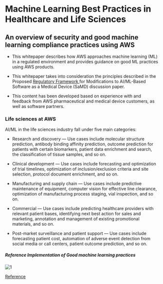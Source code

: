 
# Machine Learning Best Practices in Healthcare and Life Sciences

## An overview of security and good machine learning compliance practices using AWS

- This whitepaper describes how AWS approaches machine learning (ML) in a regulated environment and provides guidance on good ML practices using AWS products.

- This whitepaper takes into consideration the principles described in the Proposed <a href="https://www.fda.gov/files/medical%20devices/published/US-FDA-Artificial-Intelligence-and-Machine-Learning-Discussion-Paper.pdf"> Regulatory Framework </a> for Modifications to AI/ML-Based Software as a Medical Device (SaMD) discussion paper.

- This content has been developed based on experience with and feedback from AWS pharmaceutical and medical device customers, as well as software partners. 


### Life sciences at AWS

AI/ML in the life sciences industry fall under five main categories:


- Research and discovery — Use cases include molecular structure prediction, antibody binding affinity prediction, outcome prediction for patients with certain
biomarkers, patient data enrichment and search, the classification of tissue samples, and so on.


- Clinical development — Use cases include forecasting and optimization of trial timelines, optimization of inclusion/exclusion criteria and site selection, protocol document enrichment, and so on.


- Manufacturing and supply chain — Use cases include predictive maintenance of equipment, computer vision for effective line clearance, optimization of manufacturing process staging, vial inspection, and so on.


- Commercial — Use cases include predicting healthcare providers with relevant patient bases, identifying next best action for sales and marketing, annotation and management of existing promotional materials, and so on. 

- Post-market surveillance and patient support — Use cases include forecasting patient cost, automation of adverse event detection from social media or call centers, patient outcome prediction, and so on.




##### Reference Implementation of Good machine learning practices


![1](https://user-images.githubusercontent.com/23625821/143559110-27689442-ddf2-48e0-9925-85dacc30f14c.png)












<a href="https://d1.awsstatic.com/whitepapers/ML-best-practices-health-science.pdf?did=wp_card&trk=wp_card">  Reference </a>




